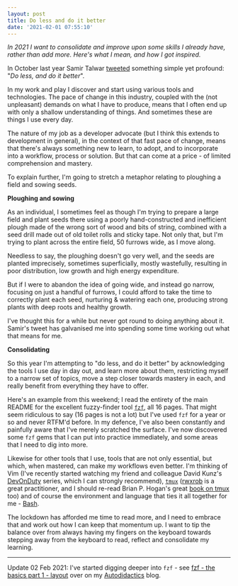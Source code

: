 ```yaml
---
layout: post
title: Do less and do it better
date: '2021-02-01 07:55:10'
---
```


_In 2021 I want to consolidate and improve upon some skills I already have, rather than add more. Here's what I mean, and how I got inspired._

In October last year Samir Talwar [tweeted](https://twitter.com/SamirTalwar/status/1318904227935227905) something simple yet profound: "_Do less, and do it better_".

In my work and play I discover and start using various tools and technologies. The pace of change in this industry, coupled with the (not unpleasant) demands on what I have to produce, means that I often end up with only a shallow understanding of things. And sometimes these are things I use every day.

The nature of my job as a developer advocate (but I think this extends to development in general), in the context of that fast pace of change, means that there's always something new to learn, to adopt, and to incorporate into a workflow, process or solution. But that can come at a price - of limited comprehension and mastery.

To explain further, I'm going to stretch a metaphor relating to ploughing a field and sowing seeds.

**Ploughing and sowing**

As an individual, I sometimes feel as though I'm trying to prepare a large field and plant seeds there using a poorly hand-constructed and inefficient plough made of the wrong sort of wood and bits of string, combined with a seed drill made out of old toilet rolls and sticky tape. Not only that, but I'm trying to plant across the entire field, 50 furrows wide, as I move along.

Needless to say, the ploughing doesn't go very well, and the seeds are planted imprecisely, sometimes superficially, mostly wastefully, resulting in poor distribution, low growth and high energy expenditure.

But if I were to abandon the idea of going wide, and instead go narrow, focusing on just a handful of furrows, I could afford to take the time to correctly plant each seed, nurturing & watering each one, producing strong plants with deep roots and healthy growth.

I've thought this for a while but never got round to doing anything about it. Samir's tweet has galvanised me into spending some time working out what that means for me.

**Consolidating**

So this year I'm attempting to "do less, and do it better" by acknowledging the tools I use day in day out, and learn more about them, restricting myself to a narrow set of topics, move a step closer towards mastery in each, and really benefit from everything they have to offer.

Here's an example from this weekend; I read the entirety of the main README for the excellent fuzzy-finder tool [`fzf`](https://github.com/junegunn/fzf), all 16 pages. That might seem ridiculous to say (16 pages is not a lot) but I've used `fzf` for a year or so and never RTFM'd before. In my defence, I've also been constantly and painfully aware that I've merely scratched the surface. I've now discovered some `fzf` gems that I can put into practice immediately, and some areas that I need to dig into more.

Likewise for other tools that I use, tools that are not only essential, but which, when mastered, can make my workflows even better. I'm thinking of Vim (I've recently started watching my friend and colleague David Kunz's [DevOnDuty](https://www.youtube.com/channel/UCFU7a7OMYfcpjtIpu2j47_Q) series, which I can strongly recommend), [`tmux`](https://github.com/tmux/tmux/wiki) ([rwxrob](http://rwxrob.live/) is a great practitioner, and I should re-read Brian P. Hogan's great [book on tmux](https://pragprog.com/titles/bhtmux2/tmux-2/) too) and of course the environment and language that ties it all together for me - [Bash](https://www.gnu.org/software/bash/).

The lockdown has afforded me time to read more, and I need to embrace that and work out how I can keep that momentum up. I want to tip the balance over from always having my fingers on the keyboard towards stepping away from the keyboard to read, reflect and consolidate my learning.

---

Update 02 Feb 2021: I've started digging deeper into `fzf` - see [fzf - the basics part 1 - layout](https://qmacro.org/autodidactics/2021/02/02/fzf-the-basics-1-layout/) over on my [Autodidactics](https://qmacro.org/autodidactics/) blog.
